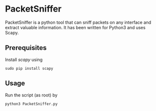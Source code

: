 # PacketSniffer
PacketSniffer is a python tool that can sniff packets on any interface and extract valuable information. It has been written for Python3 and uses Scapy.

## Prerequisites

Install _scapy_ using

```
sudo pip install scapy
```

## Usage

Run the script (as root) by
```
python3 PacketSniffer.py 
```

